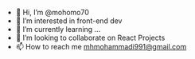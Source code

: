 - 👋 Hi, I’m @mohomo70
- 👀 I’m interested in front-end dev
- 🌱 I’m currently learning ...
- 💞️ I’m looking to collaborate on React Projects
- 📫 How to reach me mhmohammadi991@gmail.com

<!---
mohomo70/mohomo70 is a ✨ special ✨ repository because its `README.md` (this file) appears on your GitHub profile.
You can click the Preview link to take a look at your changes.
--->

